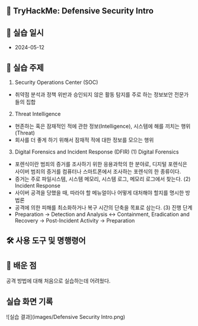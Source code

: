 ## 🧩 TryHackMe: Defensive Security Intro

## 📌 실습 일시
- 2024-05-12

## 🔐 실습 주제
1) Security Operations Center (SOC)
- 취약점 분석과 정책 위반과 승인되지 않은 활동 탐지를 주로 하는 정보보안 전문가들의 집합
 
2) Threat Intelligence
- 현존하는 혹은 잠재적인 적에 관한 정보(Intelligence), 시스템에 해를 끼치는 행위(Threat)
- 회사를 더 좋게 하기 위해서 잠재적 적에 대한 정보를 모으는 행위

3) Digital Forensics and Incident Response (DFIR)
(1) Digital Forensics
- 포렌식이란 범죄의 증거를 조사하기 위한 응용과학의 한 분야로, 디지털 포렌식은 사이버 범죄의 증거를 컴퓨터나 스마트폰에서 조사하는 포렌식의 한 종류이다.
- 증거는 주로 파일시스템, 시스템 메모리, 시스템 로그, 메모리 로그에서 찾는다.
(2) Incident Response
- 사이버 공격을 당했을 때, 따라야 할 메뉴얼이나 어떻게 대처해야 할지를 명시한 방법론
- 공격에 의한 피해를 최소화하거나 복구 시간의 단축을 목표로 삼는다.
(3) 진행 단계
- Preparation -> Detection and Analysis <-> Containment, Eradication and Recovery -> Post-Incident Activity -> Preparation   
 

## 🛠 사용 도구 및 명행령어

## 📘 배운 점
공격 방법에 대해 처음으로 실습하는데 어려웠다.

## 실습 화면 기록
![실습 결과](images/Defensive Security Intro.png)
